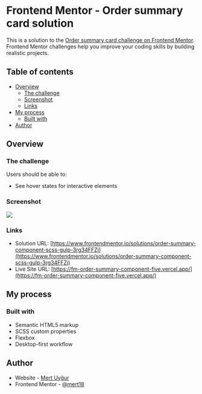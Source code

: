 # Frontend Mentor - Order summary card solution

This is a solution to the [Order summary card challenge on Frontend Mentor](https://www.frontendmentor.io/challenges/order-summary-component-QlPmajDUj). Frontend Mentor challenges help you improve your coding skills by building realistic projects.

## Table of contents

- [Overview](#overview)
  - [The challenge](#the-challenge)
  - [Screenshot](#screenshot)
  - [Links](#links)
- [My process](#my-process)
  - [Built with](#built-with)
- [Author](#author)

## Overview

### The challenge

Users should be able to:

- See hover states for interactive elements

### Screenshot

![](./screenshot.jpg)

### Links

- Solution URL: [https://www.frontendmentor.io/solutions/order-summary-component-scss-gulp-3rg34FFZj](https://www.frontendmentor.io/solutions/order-summary-component-scss-gulp-3rg34FFZj)
- Live Site URL: [https://fm-order-summary-component-five.vercel.app/](https://fm-order-summary-component-five.vercel.app/)

## My process

### Built with

- Semantic HTML5 markup
- SCSS custom properties
- Flexbox
- Desktop-first workflow

## Author

- Website - [Mert Uyğur](https://merd.dev/)
- Frontend Mentor - [@mert18](https://www.frontendmentor.io/profile/Mert18)
